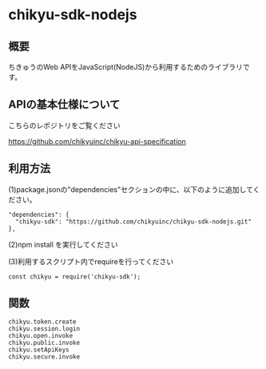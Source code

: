 # chikyu-sdk-nodejs

## 概要
ちきゅうのWeb APIをJavaScript(NodeJS)から利用するためのライブラリです。
  
## APIの基本仕様について
こちらのレポジトリをご覧ください
  
https://github.com/chikyuinc/chikyu-api-specification
  
## 利用方法
(1)package.jsonの"dependencies"セクションの中に、以下のように追加してください。
```
"dependencies": {
  "chikyu-sdk": "https://github.com/chikyuinc/chikyu-sdk-nodejs.git"
},
```

(2)npm install を実行してください

(3)利用するスクリプト内でrequireを行ってください
```
const chikyu = require('chikyu-sdk');
```

## 関数
```
chikyu.token.create
chikyu.session.login
chikyu.open.invoke
chikyu.public.invoke
chikyu.setApiKeys
chikyu.secure.invoke
```
